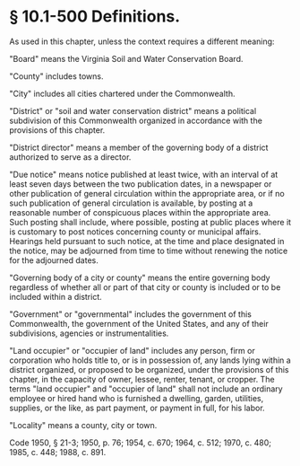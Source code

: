# § 10.1-500 Definitions.

<p>As used in this chapter, unless the context requires a different meaning:</p><p>"Board" means the Virginia Soil and Water Conservation Board.</p><p>"County" includes towns.</p><p>"City" includes all cities chartered under the Commonwealth.</p><p>"District" or "soil and water conservation district" means a political subdivision of this Commonwealth organized in accordance with the provisions of this chapter.</p><p>"District director" means a member of the governing body of a district authorized to serve as a director.</p><p>"Due notice" means notice published at least twice, with an interval of at least seven days between the two publication dates, in a newspaper or other publication of general circulation within the appropriate area, or if no such publication of general circulation is available, by posting at a reasonable number of conspicuous places within the appropriate area. Such posting shall include, where possible, posting at public places where it is customary to post notices concerning county or municipal affairs. Hearings held pursuant to such notice, at the time and place designated in the notice, may be adjourned from time to time without renewing the notice for the adjourned dates.</p><p>"Governing body of a city or county" means the entire governing body regardless of whether all or part of that city or county is included or to be included within a district.</p><p>"Government" or "governmental" includes the government of this Commonwealth, the government of the United States, and any of their subdivisions, agencies or instrumentalities.</p><p>"Land occupier" or "occupier of land" includes any person, firm or corporation who holds title to, or is in possession of, any lands lying within a district organized, or proposed to be organized, under the provisions of this chapter, in the capacity of owner, lessee, renter, tenant, or cropper. The terms "land occupier" and "occupier of land" shall not include an ordinary employee or hired hand who is furnished a dwelling, garden, utilities, supplies, or the like, as part payment, or payment in full, for his labor.</p><p>"Locality" means a county, city or town.</p><p>Code 1950, § 21-3; 1950, p. 76; 1954, c. 670; 1964, c. 512; 1970, c. 480; 1985, c. 448; 1988, c. 891.</p>